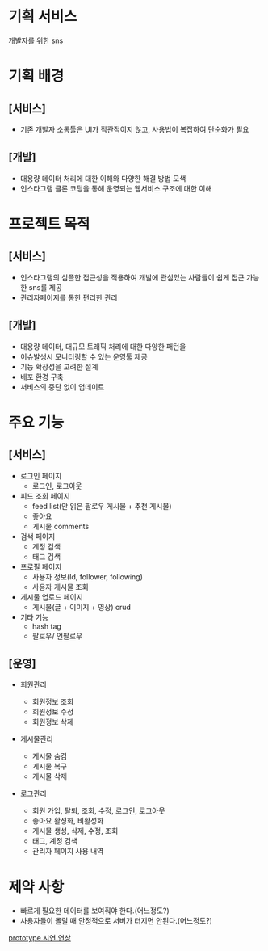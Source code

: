 # 기획 서비스
개발자를 위한 sns

# 기획 배경
## [서비스]
- 기존 개발자 소통툴은 UI가 직관적이지 않고, 사용법이 복잡하여 단순화가 필요
## [개발]
- 대용량 데이터 처리에 대한 이해와 다양한 해결 방법 모색
- 인스타그램 클론 코딩을 통해 운영되는 웹서비스 구조에 대한 이해

# 프로젝트 목적
## [서비스]
- 인스타그램의 심플한 접근성을 적용하여 개발에 관심있는 사람들이 쉽게 접근 가능한 sns를 제공
- 관리자페이지를 통한 편리한 관리
## [개발]
- 대용량 데이터, 대규모 트래픽 처리에 대한 다양한 패턴을
- 이슈발생시 모니터링할 수 있는 운영툴 제공
- 기능 확장성을 고려한 설계 
- 배포 환경 구축
- 서비스의 중단 없이 업데이트

# 주요 기능
## [서비스]
- 로그인 페이지
  * 로그인, 로그아웃
- 피드 조회 페이지
  * feed list(안 읽은 팔로우 게시물 + 추천 게시물)
  * 좋아요
  * 게시물 comments
- 검색 페이지
  * 계정 검색
  * 태그 검색
- 프로필 페이지
  * 사용자 정보(Id, follower, following)
  * 사용자 게시물 조회
- 게시물 업로드 페이지
  * 게시물(글 + 이미지 + 영상) crud
- 기타 기능
  * hash tag
  * 팔로우/ 언팔로우
## [운영]
- 회원관리
  * 회원정보 조회
  * 회원정보 수정
  * 회원정보 삭제
- 게시물관리
  * 게시물 숨김
  * 게시물 복구
  * 게시물 삭제

- 로그관리
  * 회원 가입, 탈퇴, 조회, 수정, 로그인, 로그아웃
  * 좋아요 활성화, 비활성화
  * 게시물 생성, 삭제, 수정, 조회
  * 태그, 계정 검색
  * 관리자 페이지 사용 내역

# 제약 사항
* 빠르게 필요한 데이터를 보여줘야 한다.(어느정도?)
* 사용자들이 몰릴 때 안정적으로 서버가 터지면 안된다.(어느정도?)


[prototype 시연 연상](https://www.youtube.com/watch?v=JLsy4DCfsiw)
